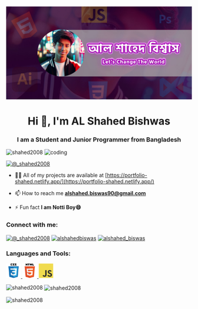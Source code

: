 ![logo](https://github.com/shahed2008/shahed2008/blob/main/My-GitHub-Banner-2024.jpg)
<h1 align="center">Hi 👋, I'm AL Shahed Bishwas</h1>
<h3 align="center">I am a Student and Junior Programmer from Bangladesh</h3>

<img align="right" alt="coding" width="400" src="https://camo.githubusercontent.com/19db51af5f90f1b152bc0b9078f5fe97053955be5074f03f17019c70345bdcdb/68747470733a2f2f6d69726f2e6d656469756d2e636f6d2f6d61782f313336302f302a37513379765349765f7430696f4a2d5a2e676966">

<p align="left"> <img src="https://komarev.com/ghpvc/?username=shahed2008&label=Profile%20views&color=0e75b6&style=flat" alt="shahed2008" /> </p>

<p align="left"> <a href="https://twitter.com/@_shahed2008" target="blank"><img src="https://img.shields.io/twitter/follow/@_shahed2008?logo=twitter&style=for-the-badge" alt="@_shahed2008" /></a> </p>

- 👨‍💻 All of my projects are available at [https://portfolio-shahed.netlify.app/](https://portfolio-shahed.netlify.app/)

- 📫 How to reach me **alshahed.biswas90@gmail.com**

- ⚡ Fun fact **I am Notti Boy😄**

<h3 align="left">Connect with me:</h3>
<p align="left">
<a href="https://twitter.com/@_shahed2008" target="blank"><img align="center" src="https://raw.githubusercontent.com/rahuldkjain/github-profile-readme-generator/master/src/images/icons/Social/twitter.svg" alt="@_shahed2008" height="30" width="40" /></a>
<a href="https://fb.com/alshahedbiswas" target="blank"><img align="center" src="https://raw.githubusercontent.com/rahuldkjain/github-profile-readme-generator/master/src/images/icons/Social/facebook.svg" alt="alshahedbiswas" height="30" width="40" /></a>
<a href="https://instagram.com/alshahed_biswas" target="blank"><img align="center" src="https://raw.githubusercontent.com/rahuldkjain/github-profile-readme-generator/master/src/images/icons/Social/instagram.svg" alt="alshahed_biswas" height="30" width="40" /></a>
</p>

<h3 align="left">Languages and Tools:</h3>
<p align="left"> <a href="https://www.w3schools.com/css/" target="_blank" rel="noreferrer"> <img src="https://raw.githubusercontent.com/devicons/devicon/master/icons/css3/css3-original-wordmark.svg" alt="css3" width="40" height="40"/> </a> <a href="https://www.w3.org/html/" target="_blank" rel="noreferrer"> <img src="https://raw.githubusercontent.com/devicons/devicon/master/icons/html5/html5-original-wordmark.svg" alt="html5" width="40" height="40"/> </a> <a href="https://developer.mozilla.org/en-US/docs/Web/JavaScript" target="_blank" rel="noreferrer"> <img src="https://raw.githubusercontent.com/devicons/devicon/master/icons/javascript/javascript-original.svg" alt="javascript" width="40" height="40"/> </a> </p>

<p><img align="left" src="https://github-readme-stats.vercel.app/api/top-langs?username=shahed2008&show_icons=true&locale=en&layout=compact" alt="shahed2008" /></p>

<p>&nbsp;<img align="center" src="https://github-readme-stats.vercel.app/api?username=shahed2008&show_icons=true&locale=en" alt="shahed2008" /></p>

<p><img align="center" src="https://github-readme-streak-stats.herokuapp.com/?user=shahed2008&" alt="shahed2008" /></p>
